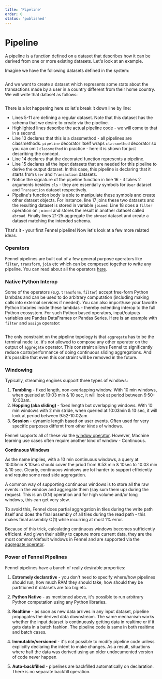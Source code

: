 ```yaml
---
title: 'Pipeline'
order: 0
status: 'published'
---
```


# Pipeline

A pipeline is a function defined on a dataset that describes how it can
be derived from one or more existing datasets. Let's look at an example.

Imagine we have the following datasets defined in the system:

<pre snippet="datasets/pipelines#datasets"></pre>


And we want to create a dataset which represents some stats about the
transactions made by a user in a country different from their home country.
We will write that dataset as follows:

<pre snippet="datasets/pipelines#pipeline" highlight="14-25"></pre>

There is a lot happening here so let's break it down line by line:

* Lines 5-11 are defining a regular dataset. Note that this dataset has the
 schema that we desire to create via the pipeline.
* Highlighted lines describe the actual pipeline code - we will come to that in a second.
* Line 13 declares that this is a classmethod - all pipelines are classmethods.
`pipeline` decorator itself wraps `classmethod` decorator so you can omit
`classmethod` in practice - here it is shown for just describing the concept.
* Line 14 declares that the decorated function represents a pipeline.
* Line 15 declares all the input datasets that are needed for this pipeline to
 derive the output dataset. In this case, this pipeline is declaring that it
 starts from `User` and `Transaction` datasets.
* Notice the signature of the pipeline function in line 16 - it takes 2 arguments
besides `cls` - they are essentially symbols for `User` dataset and `Transaction`
dataset respectively.
* Pipeline's function body is able to manipulate these symbols and create other dataset
objects. For instance, line 17 joins these two datasets and the resulting dataset
is stored in variable `joined`. Line 18 does a `filter` operation on `joined` and
stores the result in another dataset called `abroad`. Finally lines 21-25
aggregate the `abroad` dataset and create a dataset matching the intended schema.

That's it - your first Fennel pipeline! Now let's look at a few more related
ideas.

### Operators

Fennel pipelines are built out of a few general purpose operators like `filter`,
`transform`, `join` etc which can be composed together to write any pipeline.
You can read about all the operators [here](/api-reference/operators). 


### Native Python Interop

Some of the operators (e.g. `transform`, `filter`) accept free-form Python 
lambdas and can be used to do arbitrary computation (including making calls into 
external services if needed). You can also import/use your favorite Python 
libraries inside these lambdas - thereby extending interop to the full Python
ecosystem. For such Python based operators, input/outputs variables 
are Pandas DataFrames or Pandas Series. Here is an example with `filter` and
`assign` operator:

<pre snippet="datasets/pipelines#transform_pipeline" highlight="12, 16"></pre>


The only constraint on the pipeline topology is that `aggregate` has to be the
terminal node i.e. it's not allowed to compose any other operator on the output
of `aggregate` operator. This constraint allows Fennel to
significantly reduce costs/performance of doing continuous sliding aggregations. 
And it's possible that even this constraint will be removed in the future.


### Windowing

Typically, streaming engines support three types of windows:

1. **Tumbling** - fixed length, non-overlapping window. With 10 min windows, when 
   queried at 10:03 min & 10 sec, it will look at period between 9:50-10:00am.
2. **Hopping (aka sliding)** - fixed length but overlapping windows. With 10 min windows
   with 2 min stride, when queried at 10:03min & 10 sec, it will look at period 
   between 9:52-10:02am.
3. **Session** - dynamic length based on user events. Often used for very specific 
   purposes differnt from other kinds of windows.

Fennel supports all of these via the [window operator](/api-reference/operators/window). 
However, Machine learning use cases often require another kind of window - Continuous.  

**Continuous Windows**

As the name implies, with a 10 min continuous windows, a query at 10:03min & 10sec 
should cover the priod from 9:53 min & 10sec to 10:03 min & 10 sec. Clearly, 
continuous windows are lot harder to support efficiently and require some read 
side aggregation. 

A common way of supporting continuous windows is to store all the raw events in 
the window and aggregate them (say sum them up) during the request. This is an 
O(N) operation and for high volume and/or long windows, this can get very slow.

To avoid this, Fennel does partial aggregation in tiles during the write path 
itself and does the final assembly of all tiles during the read path - this 
makes final assembly O(1) while incurring at most 1% error.

Because of this trick, calculating continuous windows becomes sufficiently 
efficient. And given their ability to capture more current data, they are the 
most common/default windows in Fennel and are supported via the 
[aggregate operator](/api-reference/operators/aggregated).

### Power of Fennel Pipelines

Fennel pipelines have a bunch of really desirable properties:

1. **Extremely declarative** - you don't need to specify where/how pipelines should
    run, how much RAM they should take, how should they be partitioned if datasets
    are too big etc.

2. **Python Native** - as mentioned above, it's possible to run arbitrary Python
   computation using any Python libraries.

3. **Realtime** - as soon as new data arrives in any input dataset, pipeline
   propagates the derived data downstream. The same mechanism works whether
   the input dataset is continuously getting data in realtime or if it gets data
   in a batch fashion. The pipeline code is same in both realtime and batch cases.

4. **Immutable/versioned** - it's not possible to modify pipeline code unless explicitly
   declaring the intent to make changes. As a result, situations where half the data
   was derived using an older undocumented version of code never happen.

5. **Auto-backfilled** - pipelines are backfilled automatically on declaration. There
   is no separate backfill operation.
